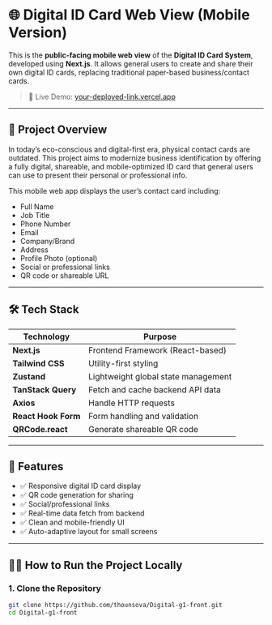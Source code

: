# 🌐 Digital ID Card Web View (Mobile Version)

This is the **public-facing mobile web view** of the **Digital ID Card System**, developed using **Next.js**. It allows general users to create and share their own digital ID cards, replacing traditional paper-based business/contact cards.

> 🚀 Live Demo: [your-deployed-link.vercel.app](https://your-deployed-link.vercel.app)

---

## 📌 Project Overview

In today’s eco-conscious and digital-first era, physical contact cards are outdated. This project aims to modernize business identification by offering a fully digital, shareable, and mobile-optimized ID card that general users can use to present their personal or professional info.

This mobile web app displays the user’s contact card including:

- Full Name
- Job Title
- Phone Number
- Email
- Company/Brand
- Address
- Profile Photo (optional)
- Social or professional links
- QR code or shareable URL

---

## 🛠️ Tech Stack

| Technology          | Purpose                             |
| ------------------- | ----------------------------------- |
| **Next.js**         | Frontend Framework (React-based)    |
| **Tailwind CSS**    | Utility-first styling               |
| **Zustand**         | Lightweight global state management |
| **TanStack Query**  | Fetch and cache backend API data    |
| **Axios**           | Handle HTTP requests                |
| **React Hook Form** | Form handling and validation        |
| **QRCode.react**    | Generate shareable QR code          |

---

## 📲 Features

- ✅ Responsive digital ID card display
- ✅ QR code generation for sharing
- ✅ Social/professional links
- ✅ Real-time data fetch from backend
- ✅ Clean and mobile-friendly UI
- ✅ Auto-adaptive layout for small screens

---

## 🧑‍💻 How to Run the Project Locally

### 1. Clone the Repository

```bash
git clone https://github.com/thounsova/Digital-g1-front.git
cd Digital-g1-front
```
